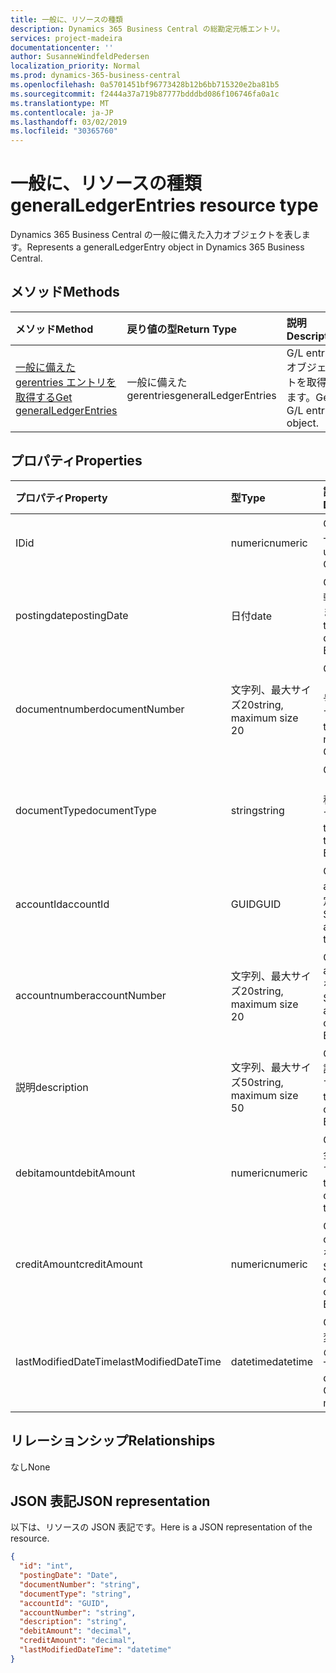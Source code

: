 ```yaml
---
title: 一般に、リソースの種類
description: Dynamics 365 Business Central の総勘定元帳エントリ。
services: project-madeira
documentationcenter: ''
author: SusanneWindfeldPedersen
localization_priority: Normal
ms.prod: dynamics-365-business-central
ms.openlocfilehash: 0a5701451bf96773428b12b6bb715320e2ba81b5
ms.sourcegitcommit: f2444a37a719b87777bdddbd086f106746fa0a1c
ms.translationtype: MT
ms.contentlocale: ja-JP
ms.lasthandoff: 03/02/2019
ms.locfileid: "30365760"
---
```

# <a name="generalledgerentries-resource-type"></a><span data-ttu-id="f5570-103">一般に、リソースの種類</span><span class="sxs-lookup"><span data-stu-id="f5570-103">generalLedgerEntries resource type</span></span>
<span data-ttu-id="f5570-104">Dynamics 365 Business Central の一般に備えた入力オブジェクトを表します。</span><span class="sxs-lookup"><span data-stu-id="f5570-104">Represents a generalLedgerEntry object in Dynamics 365 Business Central.</span></span>

## <a name="methods"></a><span data-ttu-id="f5570-105">メソッド</span><span class="sxs-lookup"><span data-stu-id="f5570-105">Methods</span></span>

| <span data-ttu-id="f5570-106">メソッド</span><span class="sxs-lookup"><span data-stu-id="f5570-106">Method</span></span>       | <span data-ttu-id="f5570-107">戻り値の型</span><span class="sxs-lookup"><span data-stu-id="f5570-107">Return Type</span></span>  |<span data-ttu-id="f5570-108">説明</span><span class="sxs-lookup"><span data-stu-id="f5570-108">Description</span></span>|
|:-------------|:-------------|:----------|
|[<span data-ttu-id="f5570-109">一般に備えた gerentries エントリを取得する</span><span class="sxs-lookup"><span data-stu-id="f5570-109">Get generalLedgerEntries</span></span>](../api/dynamics-generalledgerentries-get.md)|<span data-ttu-id="f5570-110">一般に備えた gerentries</span><span class="sxs-lookup"><span data-stu-id="f5570-110">generalLedgerEntries</span></span>|<span data-ttu-id="f5570-111">G/L entry オブジェクトを取得します。</span><span class="sxs-lookup"><span data-stu-id="f5570-111">Get a G/L entry object.</span></span>|

## <a name="properties"></a><span data-ttu-id="f5570-112">プロパティ</span><span class="sxs-lookup"><span data-stu-id="f5570-112">Properties</span></span>
| <span data-ttu-id="f5570-113">プロパティ</span><span class="sxs-lookup"><span data-stu-id="f5570-113">Property</span></span>           | <span data-ttu-id="f5570-114">型</span><span class="sxs-lookup"><span data-stu-id="f5570-114">Type</span></span>                  |<span data-ttu-id="f5570-115">説明</span><span class="sxs-lookup"><span data-stu-id="f5570-115">Description</span></span>                                  |
|:-------------------|:----------------------|:--------------------------------------------|
|<span data-ttu-id="f5570-116">ID</span><span class="sxs-lookup"><span data-stu-id="f5570-116">id</span></span>                  |<span data-ttu-id="f5570-117">numeric</span><span class="sxs-lookup"><span data-stu-id="f5570-117">numeric</span></span>                |<span data-ttu-id="f5570-118">G/L エントリの一意の ID。</span><span class="sxs-lookup"><span data-stu-id="f5570-118">The unique ID of the G/L Entry.</span></span>              |
|<span data-ttu-id="f5570-119">postingdate</span><span class="sxs-lookup"><span data-stu-id="f5570-119">postingDate</span></span>         |<span data-ttu-id="f5570-120">日付</span><span class="sxs-lookup"><span data-stu-id="f5570-120">date</span></span>                   |<span data-ttu-id="f5570-121">G/L エントリの転記日を指定します。</span><span class="sxs-lookup"><span data-stu-id="f5570-121">Specifies the posting date of the G/L Entry.</span></span> |
|<span data-ttu-id="f5570-122">documentnumber</span><span class="sxs-lookup"><span data-stu-id="f5570-122">documentNumber</span></span>      |<span data-ttu-id="f5570-123">文字列、最大サイズ20</span><span class="sxs-lookup"><span data-stu-id="f5570-123">string, maximum size 20</span></span>|<span data-ttu-id="f5570-124">G/L エントリのドキュメント番号を指定します。</span><span class="sxs-lookup"><span data-stu-id="f5570-124">Specifies the document number of the G/L Entry.</span></span>|
|<span data-ttu-id="f5570-125">documentType</span><span class="sxs-lookup"><span data-stu-id="f5570-125">documentType</span></span>        |<span data-ttu-id="f5570-126">string</span><span class="sxs-lookup"><span data-stu-id="f5570-126">string</span></span>                 |<span data-ttu-id="f5570-127">G/L エントリのドキュメントの種類を指定します。</span><span class="sxs-lookup"><span data-stu-id="f5570-127">Specifies the document type of the G/L Entry.</span></span>|
|<span data-ttu-id="f5570-128">accountId</span><span class="sxs-lookup"><span data-stu-id="f5570-128">accountId</span></span>           |<span data-ttu-id="f5570-129">GUID</span><span class="sxs-lookup"><span data-stu-id="f5570-129">GUID</span></span>                   |<span data-ttu-id="f5570-130">G/L エントリの accountId を指定します。</span><span class="sxs-lookup"><span data-stu-id="f5570-130">Specifies the accountId of the G/L Entry.</span></span>    |
|<span data-ttu-id="f5570-131">accountnumber</span><span class="sxs-lookup"><span data-stu-id="f5570-131">accountNumber</span></span>       |<span data-ttu-id="f5570-132">文字列、最大サイズ20</span><span class="sxs-lookup"><span data-stu-id="f5570-132">string, maximum size 20</span></span>|<span data-ttu-id="f5570-133">G/L エントリの accountnumber を指定します。</span><span class="sxs-lookup"><span data-stu-id="f5570-133">Specifies the accountNumber of the G/L Entry.</span></span>|
|<span data-ttu-id="f5570-134">説明</span><span class="sxs-lookup"><span data-stu-id="f5570-134">description</span></span>         |<span data-ttu-id="f5570-135">文字列、最大サイズ50</span><span class="sxs-lookup"><span data-stu-id="f5570-135">string, maximum size 50</span></span>|<span data-ttu-id="f5570-136">G/L エントリの説明を指定します。</span><span class="sxs-lookup"><span data-stu-id="f5570-136">Specifies the description of the G/L Entry.</span></span>  |
|<span data-ttu-id="f5570-137">debitamount</span><span class="sxs-lookup"><span data-stu-id="f5570-137">debitAmount</span></span>         |<span data-ttu-id="f5570-138">numeric</span><span class="sxs-lookup"><span data-stu-id="f5570-138">numeric</span></span>                |<span data-ttu-id="f5570-139">G/L エントリの金額を指定します。</span><span class="sxs-lookup"><span data-stu-id="f5570-139">Specifies the debitAmount of the G/L Entry.</span></span>  |
|<span data-ttu-id="f5570-140">creditAmount</span><span class="sxs-lookup"><span data-stu-id="f5570-140">creditAmount</span></span>        |<span data-ttu-id="f5570-141">numeric</span><span class="sxs-lookup"><span data-stu-id="f5570-141">numeric</span></span>                |<span data-ttu-id="f5570-142">G/L エントリの creditAmount を指定します。</span><span class="sxs-lookup"><span data-stu-id="f5570-142">Specifies the creditAmount of the G/L Entry.</span></span> |
|<span data-ttu-id="f5570-143">lastModifiedDateTime</span><span class="sxs-lookup"><span data-stu-id="f5570-143">lastModifiedDateTime</span></span>|<span data-ttu-id="f5570-144">datetime</span><span class="sxs-lookup"><span data-stu-id="f5570-144">datetime</span></span>               |<span data-ttu-id="f5570-145">G/L エントリが変更された最後の datetime。</span><span class="sxs-lookup"><span data-stu-id="f5570-145">The last datetime the G/L Entry was modified.</span></span>|


## <a name="relationships"></a><span data-ttu-id="f5570-146">リレーションシップ</span><span class="sxs-lookup"><span data-stu-id="f5570-146">Relationships</span></span>
<span data-ttu-id="f5570-147">なし</span><span class="sxs-lookup"><span data-stu-id="f5570-147">None</span></span>

## <a name="json-representation"></a><span data-ttu-id="f5570-148">JSON 表記</span><span class="sxs-lookup"><span data-stu-id="f5570-148">JSON representation</span></span>

<span data-ttu-id="f5570-149">以下は、リソースの JSON 表記です。</span><span class="sxs-lookup"><span data-stu-id="f5570-149">Here is a JSON representation of the resource.</span></span>


```json
{
  "id": "int",
  "postingDate": "Date",
  "documentNumber": "string",
  "documentType": "string",
  "accountId": "GUID",
  "accountNumber": "string",
  "description": "string",
  "debitAmount": "decimal",
  "creditAmount": "decimal",
  "lastModifiedDateTime": "datetime"
}

```

